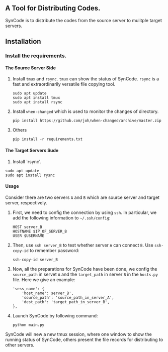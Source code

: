 ## A Tool for Distributing Codes.
SynCode is to distribute the codes from the source server to mulitple target servers.

## Installation

### Install the requirements.

#### The Source Server Side
1. Install `tmux` and `rsync`. `tmux` can show the status of SynCode. `rsync` is a fast and extraordinarily versatile file copying tool.

    ``` shell
    sudo apt update
    sudo apt install tmux
    sudo apt install rsync
    ```
    
2. Install `when-changed` which is used to monitor the changes of directory.
    
    ``` shell
    pip install https://github.com/joh/when-changed/archive/master.zip
    ```

3. Others

    ``` shell
    pip install -r requirements.txt
    ```

#### The Target Servers Sude

1. Install `rsync'.

``` shell
sudo apt update
sudo apt install rysnc
```

#### Usage

Consider there are two servers `A` and `B` which are source server and target server, respectively. 
    
1. First, we need to config the connection by using `ssh`. In particular, we add the following information to `~/.ssh/config`:

    ``` shell
    HOST server_B
    HOSTNAME $IP_OF_SERVER_B
    USER $USERNAME
    ```
    
2. Then, use `ssh server_B` to test whether server `A` can connect `B`. Use `ssh-copy-id` to remember password:
    
    ``` shell
    ssh-copy-id server_B
    ```
    
3. Now, all the preparations for SynCode have been done, we config the `source_path` in servet `A` and the `target_path` in server `B` in the `hosts.py` file. Here we give an example:
    
    ``` shell
    'sess_name': {
        'host_name': server_B',
        'source_path': 'source_path_in_server_A',
        'dest_path': 'target_path_in_server_B',
    },
    ```

4. Launch SynCode by following command:
    
    ``` shell
    python main.py
    ```
    
SynCode will new a new tmux session, where one window to show the running status of SynCode, others present the file records for distributing to other servers.
    


